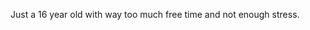 Just a 16 year old with way too much free time and not enough stress.

<!---
SBiscBoi/SBiscBoi is a ✨ special ✨ repository because its `README.md` (this file) appears on your GitHub profile.
You can click the Preview link to take a look at your changes.
--->
